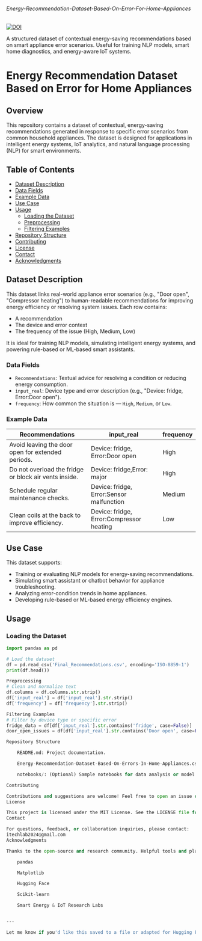 ###### Energy-Recommendation-Dataset-Based-On-Error-For-Home-Appliances  
<a href="https://sandbox.zenodo.org/doi/10.5072/zenodo.XXXXX"><img src="https://sandbox.zenodo.org/badge/807105539.svg" alt="DOI"></a>

A structured dataset of contextual energy-saving recommendations based on smart appliance error scenarios. Useful for training NLP models, smart home diagnostics, and energy-aware IoT systems.

# Energy Recommendation Dataset Based on Error for Home Appliances

## Overview
This repository contains a dataset of contextual, energy-saving recommendations generated in response to specific error scenarios from common household appliances. The dataset is designed for applications in intelligent energy systems, IoT analytics, and natural language processing (NLP) for smart environments.

## Table of Contents
- [Dataset Description](#dataset-description)
- [Data Fields](#data-fields)
- [Example Data](#example-data)
- [Use Case](#use-case)
- [Usage](#usage)
  - [Loading the Dataset](#loading-the-dataset)
  - [Preprocessing](#preprocessing)
  - [Filtering Examples](#filtering-examples)
- [Repository Structure](#repository-structure)
- [Contributing](#contributing)
- [License](#license)
- [Contact](#contact)
- [Acknowledgments](#acknowledgments)

## Dataset Description
This dataset links real-world appliance error scenarios (e.g., "Door open", "Compressor heating") to human-readable recommendations for improving energy efficiency or resolving system issues. Each row contains:
- A recommendation
- The device and error context
- The frequency of the issue (High, Medium, Low)

It is ideal for training NLP models, simulating intelligent energy systems, and powering rule-based or ML-based smart assistants.

### Data Fields
- `Recommendations`: Textual advice for resolving a condition or reducing energy consumption.
- `input_real`: Device type and error description (e.g., "Device: fridge, Error:Door open").
- `frequency`: How common the situation is — `High`, `Medium`, or `Low`.

### Example Data

| Recommendations                                         | input_real                                      | frequency |
|---------------------------------------------------------|--------------------------------------------------|-----------|
| Avoid leaving the door open for extended periods.       | Device: fridge, Error:Door open                 | High      |
| Do not overload the fridge or block air vents inside.   | Device: fridge,Error: major                     | High      |
| Schedule regular maintenance checks.                    | Device: fridge, Error:Sensor malfunction        | Medium    |
| Clean coils at the back to improve efficiency.          | Device: fridge, Error:Compressor heating        | Low       |

## Use Case
This dataset supports:
- Training or evaluating NLP models for energy-saving recommendations.
- Simulating smart assistant or chatbot behavior for appliance troubleshooting.
- Analyzing error-condition trends in home appliances.
- Developing rule-based or ML-based energy efficiency engines.

## Usage

### Loading the Dataset
```python
import pandas as pd

# Load the dataset
df = pd.read_csv('Final_Recommendations.csv', encoding='ISO-8859-1')
print(df.head())

Preprocessing
# Clean and normalize text
df.columns = df.columns.str.strip()
df['input_real'] = df['input_real'].str.strip()
df['frequency'] = df['frequency'].str.strip()

Filtering Examples
# Filter by device type or specific error
fridge_data = df[df['input_real'].str.contains('fridge', case=False)]
door_open_issues = df[df['input_real'].str.contains('Door open', case=False)]

Repository Structure

    README.md: Project documentation.

    Energy-Recommendation-Dataset-Based-On-Errors-In-Home-Appliances.csv: Main dataset file.

    notebooks/: (Optional) Sample notebooks for data analysis or model development.

Contributing

Contributions and suggestions are welcome! Feel free to open an issue or submit a pull request if you’d like to enhance this dataset or provide a use case.
License

This project is licensed under the MIT License. See the LICENSE file for more details.
Contact

For questions, feedback, or collaboration inquiries, please contact:
itechlab2024@gmail.com
Acknowledgments

Thanks to the open-source and research community. Helpful tools and platforms:

    pandas

    Matplotlib

    Hugging Face

    Scikit-learn

    Smart Energy & IoT Research Labs


---

Let me know if you'd like this saved to a file or adapted for Hugging Face, Zenodo, or another platform!
